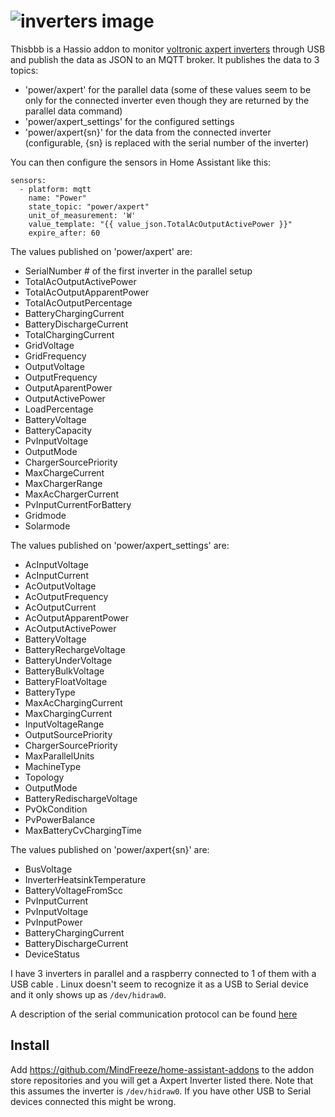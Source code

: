 # ![inverters image](https://energypower.gr/wp-content/uploads/2015/12/inverter-axpert-mks-5-kva.jpg)

Thisbbb is a Hassio addon to monitor [voltronic axpert inverters](http://www.voltronicpower.com/oCart2/index.php?route=product/product&product_id=123) through USB and publish the data as JSON to an MQTT broker. It publishes the data to 3 topics:

- 'power/axpert' for the parallel data (some of these values seem to be only for the connected inverter even though they are returned by the parallel data command)
- 'power/axpert_settings' for the configured settings
- 'power/axpert{sn}' for the data from the connected inverter (configurable, {sn} is replaced with the serial number of the inverter)

You can then configure the sensors in Home Assistant like this:

```
sensors:
  - platform: mqtt
    name: "Power"
    state_topic: "power/axpert"
    unit_of_measurement: 'W'
    value_template: "{{ value_json.TotalAcOutputActivePower }}"
    expire_after: 60
```

The values published on 'power/axpert' are:
- SerialNumber # of the first inverter in the parallel setup
- TotalAcOutputActivePower
- TotalAcOutputApparentPower
- TotalAcOutputPercentage
- BatteryChargingCurrent
- BatteryDischargeCurrent
- TotalChargingCurrent
- GridVoltage
- GridFrequency
- OutputVoltage
- OutputFrequency
- OutputAparentPower
- OutputActivePower
- LoadPercentage
- BatteryVoltage
- BatteryCapacity
- PvInputVoltage
- OutputMode
- ChargerSourcePriority
- MaxChargeCurrent
- MaxChargerRange
- MaxAcChargerCurrent
- PvInputCurrentForBattery
- Gridmode
- Solarmode

The values published on 'power/axpert_settings' are:
- AcInputVoltage
- AcInputCurrent
- AcOutputVoltage
- AcOutputFrequency
- AcOutputCurrent
- AcOutputApparentPower
- AcOutputActivePower
- BatteryVoltage
- BatteryRechargeVoltage
- BatteryUnderVoltage
- BatteryBulkVoltage
- BatteryFloatVoltage
- BatteryType
- MaxAcChargingCurrent
- MaxChargingCurrent
- InputVoltageRange
- OutputSourcePriority
- ChargerSourcePriority
- MaxParallelUnits
- MachineType
- Topology
- OutputMode
- BatteryRedischargeVoltage
- PvOkCondition
- PvPowerBalance
- MaxBatteryCvChargingTime

The values published on 'power/axpert{sn}' are:
- BusVoltage
- InverterHeatsinkTemperature
- BatteryVoltageFromScc
- PvInputCurrent
- PvInputVoltage
- PvInputPower
- BatteryChargingCurrent
- BatteryDischargeCurrent
- DeviceStatus

I have 3 inverters in parallel and a raspberry connected to 1 of them with a USB cable . Linux doesn't seem to recognize it as a USB to Serial device and it only shows up as `/dev/hidraw0`.

A description of the serial communication protocol can be found [here](file:///home/freon/Downloads/HS_MS_MSX-Communication%20Protocol-NEW.pdf)

## Install

Add https://github.com/MindFreeze/home-assistant-addons to the addon store repositories and you will get a Axpert Inverter listed there.
Note that this assumes the inverter is `/dev/hidraw0`. If you have other USB to Serial devices connected this might be wrong.
